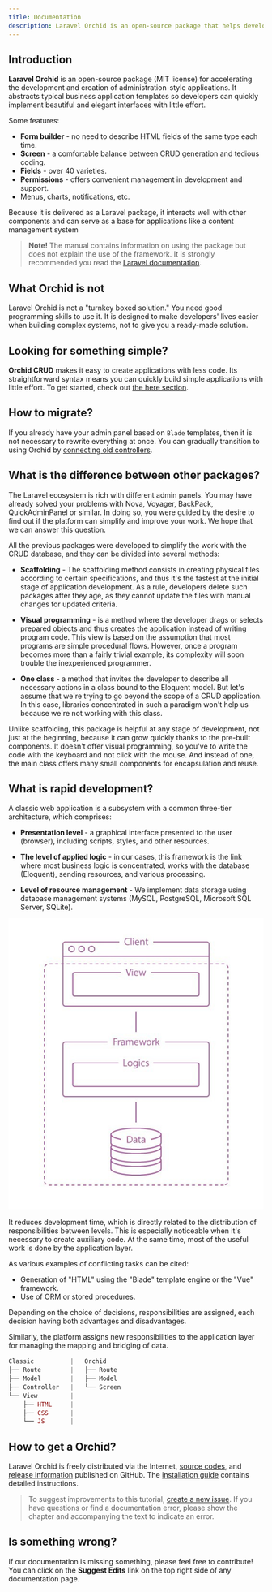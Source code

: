 ```yaml
---
title: Documentation
description: Laravel Orchid is an open-source package that helps developers build admin panels and dashboards quickly and efficiently.
---
```


## Introduction

**Laravel Orchid** is an open-source package (MIT license) for accelerating the development and creation of administration-style applications. It abstracts typical business application templates so developers can quickly implement beautiful and elegant interfaces with little effort.

Some features:

- **Form builder** - no need to describe HTML fields of the same type each time.
- **Screen** - a comfortable balance between CRUD generation and tedious coding.
- **Fields** - over 40 varieties.
- **Permissions** - offers convenient management in development and support.
- Menus, charts, notifications, etc.


Because it is delivered as a Laravel package, it interacts well with other components and can serve as a base for applications like a content management system

> **Note!** The manual contains information on using the package but does not explain the use of the framework. It is strongly recommended you read the [Laravel documentation](https://laravel.com/docs/).


## What Orchid is not

Laravel Orchid is not a "turnkey boxed solution." You need good programming skills to use it. It is designed to make developers' lives easier when building complex systems, not to give you a ready-made solution.

## Looking for something simple?

**Orchid CRUD** makes it easy to create applications with less code. Its straightforward syntax means you can quickly build simple applications with little effort. To get started, check out [the here section](https://orchid.software/en/docs/packages/crud/#introduction).


## How to migrate?

If you already have your admin panel based on `Blade` templates, then it is not necessary to rewrite everything at once. You can gradually transition to using Orchid by [connecting old controllers](https://orchid.software/en/docs/controllers).


## What is the difference between other packages?

The Laravel ecosystem is rich with different admin panels.
You may have already solved your problems with Nova, Voyager, BackPack, QuickAdminPanel or similar.
In doing so, you were guided by the desire to find out if the platform can simplify and improve your work.
We hope that we can answer this question.

All the previous packages were developed to simplify the work with the CRUD database, and they can be divided into several methods:

- **Scaffolding** - The scaffolding method consists in creating physical files according to certain specifications, and thus it's the fastest at the initial stage of application development. As a rule, developers delete such packages after they age, as they cannot update the files with manual changes for updated criteria.

- **Visual programming** - is a method where the developer drags or selects prepared objects and thus creates the application instead of writing program code. This view is based on the assumption that most programs are simple procedural flows. However, once a program becomes more than a fairly trivial example, its complexity will soon trouble the inexperienced programmer.

- **One class** - a method that invites the developer to describe all necessary actions in a class bound to the Eloquent model. But let's assume that we're trying to go beyond the scope of a CRUD application. In this case, libraries concentrated in such a paradigm won't help us because we're not working with this class.

Unlike scaffolding, this package is helpful at any stage of development, not just at the beginning, because it can grow quickly thanks to the pre-built components.
It doesn't offer visual programming, so you've to write the code with the keyboard and not click with the mouse.
And instead of one, the main class offers many small components for encapsulation and reuse.

## What is rapid development?

A classic web application is a subsystem with a common three-tier architecture, which comprises:

- **Presentation level** - a graphical interface presented to the user (browser), including scripts, styles, and other resources.

- **The level of applied logic** - in our cases, this framework is the link where most business logic is concentrated, works with the database (Eloquent), sending resources, and various processing.

- **Level of resource management** - We implement data storage using database management systems (MySQL, PostgreSQL, Microsoft SQL Server, SQLite).

 
![Architecture](/img/scheme/architecture.jpg)

It reduces development time, which is directly related to the distribution of responsibilities between levels. This is especially noticeable when it's necessary to create auxiliary code. At the same time, most of the useful work is done by the application layer.

As various examples of conflicting tasks can be cited:
- Generation of "HTML" using the "Blade" template engine or the "Vue" framework.
- Use of ORM or stored procedures.

Depending on the choice of decisions, responsibilities are assigned, each decision having both advantages and disadvantages.

Similarly, the platform assigns new responsibilities to the application layer for managing the mapping and bridging of data.

```php
Classic          |   Orchid
├── Route        |   ├── Route   
├── Model        |   ├── Model 
├── Controller   |   └── Screen
└── View         |
    ├── HTML     |
    ├── CSS      |
    └── JS       |
```


## How to get a Orchid?

Laravel Orchid is freely distributed via the Internet, [source codes](https://github.com/orchidsoftware/platform), and [release information](https://github.com/orchidsoftware/platform/releases) published on GitHub. The [installation guide](/en/docs/installation/) contains detailed instructions.

> To suggest improvements to this tutorial, [create a new issue](https://github.com/orchidsoftware/orchid.software/issues).
If you have questions or find a documentation error, please show the chapter and accompanying the text to indicate an error.


## Is something wrong?

If our documentation is missing something, please feel free to contribute!
You can click on the **Suggest Edits** link on the top right side of any documentation page.
